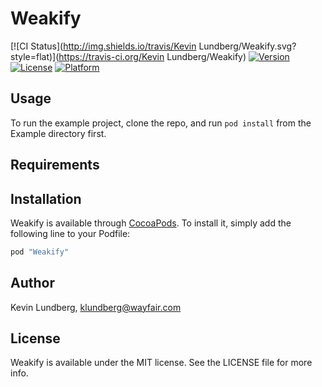 # Weakify

[![CI Status](http://img.shields.io/travis/Kevin Lundberg/Weakify.svg?style=flat)](https://travis-ci.org/Kevin Lundberg/Weakify)
[![Version](https://img.shields.io/cocoapods/v/Weakify.svg?style=flat)](http://cocoapods.org/pods/Weakify)
[![License](https://img.shields.io/cocoapods/l/Weakify.svg?style=flat)](http://cocoapods.org/pods/Weakify)
[![Platform](https://img.shields.io/cocoapods/p/Weakify.svg?style=flat)](http://cocoapods.org/pods/Weakify)

## Usage

To run the example project, clone the repo, and run `pod install` from the Example directory first.

## Requirements

## Installation

Weakify is available through [CocoaPods](http://cocoapods.org). To install
it, simply add the following line to your Podfile:

```ruby
pod "Weakify"
```

## Author

Kevin Lundberg, klundberg@wayfair.com

## License

Weakify is available under the MIT license. See the LICENSE file for more info.
